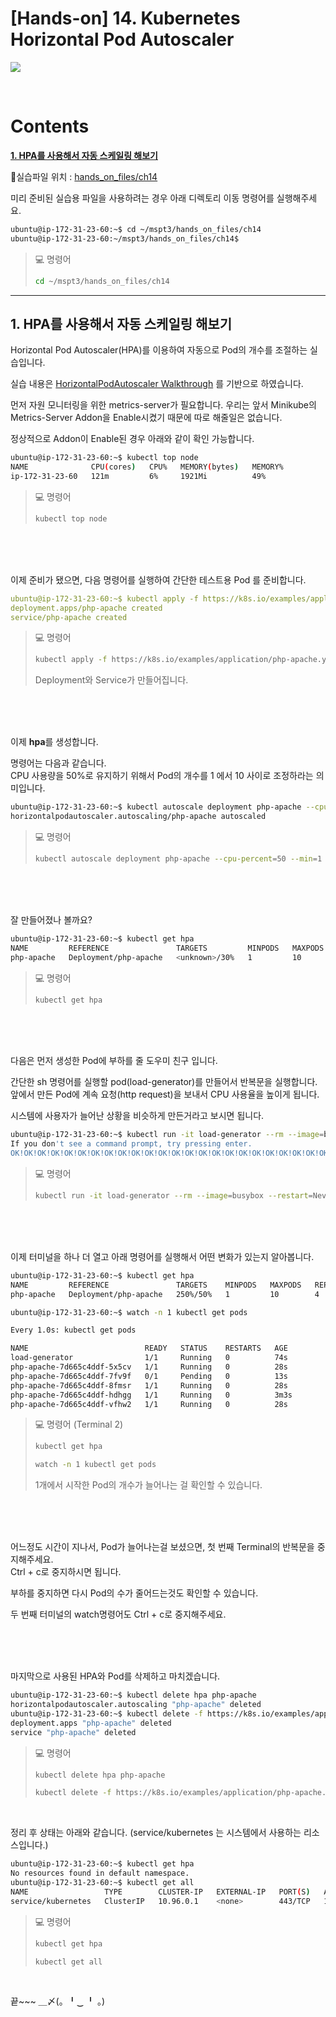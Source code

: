 
# [Hands-on] 14. Kubernetes Horizontal Pod Autoscaler

![](./img/hands_on.png)

<br>

# Contents

**[1. HPA를 사용해서 자동 스케일링 해보기](#1-hpa를-사용해서-자동-스케일링-해보기)**

💾실습파일 위치 : [hands_on_files/ch14](../hands_on_files/ch14)

미리 준비된 실습용 파일을 사용하려는 경우 아래 디렉토리 이동 명령어를 실행해주세요.
```bash
ubuntu@ip-172-31-23-60:~$ cd ~/mspt3/hands_on_files/ch14
ubuntu@ip-172-31-23-60:~/mspt3/hands_on_files/ch14$
```

> 💻 명령어
>```bash
>cd ~/mspt3/hands_on_files/ch14
>```

---

## 1. HPA를 사용해서 자동 스케일링 해보기

Horizontal Pod Autoscaler(HPA)를 이용하여 자동으로 Pod의 개수를 조절하는 실습입니다.

실습 내용은 [HorizontalPodAutoscaler Walkthrough](https://kubernetes.io/ko/docs/tasks/run-application/horizontal-pod-autoscale-walkthrough/) 를 기반으로 하였습니다.

먼저 자원 모니터링을 위한 metrics-server가 필요합니다.
우리는 앞서 Minikube의 Metrics-Server Addon을 Enable시켰기 때문에 따로 해줄일은 없습니다.

정상적으로 Addon이 Enable된 경우 아래와 같이 확인 가능합니다.
```bash
ubuntu@ip-172-31-23-60:~$ kubectl top node
NAME              CPU(cores)   CPU%   MEMORY(bytes)   MEMORY%
ip-172-31-23-60   121m         6%     1921Mi          49%
```

> 💻 명령어
>```bash
>kubectl top node
>```

<br><br><br>

이제 준비가 됐으면, 다음 명령어를 실행하여 간단한 테스트용 Pod 를 준비합니다.
```yaml
ubuntu@ip-172-31-23-60:~$ kubectl apply -f https://k8s.io/examples/application/php-apache.yaml
deployment.apps/php-apache created
service/php-apache created
```

> 💻 명령어
>```bash
>kubectl apply -f https://k8s.io/examples/application/php-apache.yaml
>```
> Deployment와 Service가 만들어집니다.

<br><br><br>

이제 **hpa**를 생성합니다.

명령어는 다음과 같습니다.  
CPU 사용량을 50%로 유지하기 위해서 Pod의 개수를 1 에서 10 사이로 조정하라는 의미입니다.
```bash
ubuntu@ip-172-31-23-60:~$ kubectl autoscale deployment php-apache --cpu-percent=30 --min=1 --max=10
horizontalpodautoscaler.autoscaling/php-apache autoscaled
```

> 💻 명령어
>```bash
>kubectl autoscale deployment php-apache --cpu-percent=50 --min=1 --max=10
>```

<br><br><br>

잘 만들어졌나 볼까요?
```bash
ubuntu@ip-172-31-23-60:~$ kubectl get hpa
NAME         REFERENCE               TARGETS         MINPODS   MAXPODS   REPLICAS   AGE
php-apache   Deployment/php-apache   <unknown>/30%   1         10        1          27s
```

> 💻 명령어
>```bash
>kubectl get hpa
>```

<br><br><br>

다음은 먼저 생성한 Pod에 부하를 줄 도우미 친구 입니다.

간단한 sh 명령어를 실행할 pod(load-generator)를 만들어서 반복문을 실행합니다.  
앞에서 만든 Pod에 계속 요청(http request)을 보내서 CPU 사용율을 높이게 됩니다.

시스템에 사용자가 늘어난 상황을 비슷하게 만든거라고 보시면 됩니다.

```bash
ubuntu@ip-172-31-23-60:~$ kubectl run -it load-generator --rm --image=busybox --restart=Never -- /bin/sh -c "while sleep 0.01; do wget -q -O- http://php-apache; done"
If you don't see a command prompt, try pressing enter.
OK!OK!OK!OK!OK!OK!OK!OK!OK!OK!OK!OK!OK!OK!OK!OK!OK!OK!OK!OK!OK!OK!OK!OK!OK!OK!OK!OK!OK!OK!OK!OK!OK!OK!OK!OK!OK!OK!OK!OK!OK!OK!OK!OK!OK!OK!OK!OK!OK!OK!OK!OK!OK!OK!OK!OK!OK!OK!OK!OK!OK!OK!OK!OK!OK!OK!
```

> 💻 명령어
>```bash
>kubectl run -it load-generator --rm --image=busybox --restart=Never -- /bin/sh -c "while sleep 0.01; do wget -q -O- http://php-apache; done"
>```

<br><br><br>

이제 터미널을 하나 더 열고 아래 명령어를 실행해서 어떤 변화가 있는지 알아봅니다.
```bash
ubuntu@ip-172-31-23-60:~$ kubectl get hpa
NAME         REFERENCE               TARGETS    MINPODS   MAXPODS   REPLICAS   AGE
php-apache   Deployment/php-apache   250%/50%   1         10        4          3m50s

ubuntu@ip-172-31-23-60:~$ watch -n 1 kubectl get pods
```
```bash
Every 1.0s: kubectl get pods                                                                                ip-172-31-28-216: Fri Mar  3 16:21:53 2023

NAME                          READY   STATUS    RESTARTS   AGE
load-generator                1/1     Running   0          74s
php-apache-7d665c4ddf-5x5cv   1/1     Running   0          28s
php-apache-7d665c4ddf-7fv9f   0/1     Pending   0          13s
php-apache-7d665c4ddf-8fmsr   1/1     Running   0          28s
php-apache-7d665c4ddf-hdhgg   1/1     Running   0          3m3s
php-apache-7d665c4ddf-vfhw2   1/1     Running   0          28s
```

> 💻 명령어 (Terminal 2)
>```bash
>kubectl get hpa
>```
>```bash
>watch -n 1 kubectl get pods
>```
> 1개에서 시작한 Pod의 개수가 늘어나는 걸 확인할 수 있습니다.

<br><br><br>

어느정도 시간이 지나서, Pod가 늘어나는걸 보셨으면, 첫 번째 Terminal의 반복문을 중지해주세요.  
Ctrl + c로 중지하시면 됩니다.

부하를 중지하면 다시 Pod의 수가 줄어드는것도 확인할 수 있습니다.

두 번째 터미널의 watch명령어도 Ctrl + c로 중지해주세요.

<br><br><br>

마지막으로 사용된 HPA와 Pod를 삭제하고 마치겠습니다.
```bash
ubuntu@ip-172-31-23-60:~$ kubectl delete hpa php-apache
horizontalpodautoscaler.autoscaling "php-apache" deleted
ubuntu@ip-172-31-23-60:~$ kubectl delete -f https://k8s.io/examples/application/php-apache.yaml
deployment.apps "php-apache" deleted
service "php-apache" deleted
```

> 💻 명령어
>```bash
>kubectl delete hpa php-apache
>```
>```bash
>kubectl delete -f https://k8s.io/examples/application/php-apache.yaml
>```

<br>

정리 후 상태는 아래와 같습니다. (service/kubernetes 는 시스템에서 사용하는 리소스입니다.)
```bash
ubuntu@ip-172-31-23-60:~$ kubectl get hpa
No resources found in default namespace.
ubuntu@ip-172-31-23-60:~$ kubectl get all
NAME                 TYPE        CLUSTER-IP   EXTERNAL-IP   PORT(S)   AGE
service/kubernetes   ClusterIP   10.96.0.1    <none>        443/TCP   125m
```

> 💻 명령어
>```bash
>kubectl get hpa
>```
>```bash
>kubectl get all
>```

<br>

끝~~~  ＿〆(。╹‿ ╹ 。)

